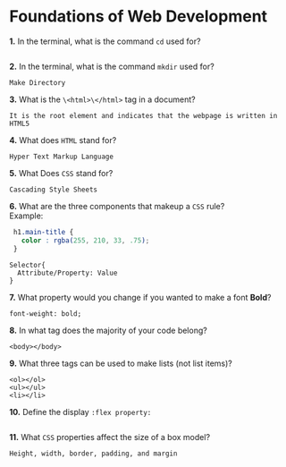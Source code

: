 # Foundations of Web Development

**1.** In the terminal, what is the command `cd` used for?
<!-- enter you answer in the space below -->
``` CD allow you to change directory you are in.

```

**2.** In the terminal, what is the command `mkdir` used for?
<!-- enter you answer in the space below -->
```
Make Directory
```

**3.** What is the `\<html>\</html>` tag in a document?
<!-- enter you answer in the space below -->
```
It is the root element and indicates that the webpage is written in HTML5
```

**4.** What does `HTML` stand for?
<!-- enter you answer in the space below -->
```
Hyper Text Markup Language
```

**5.** What Does `CSS` stand for?
<!-- enter you answer in the space below -->
```
Cascading Style Sheets
```

**6.** What are the three components that makeup a `CSS` rule? <br> Example:
```css
 h1.main-title {
   color : rgba(255, 210, 33, .75);
 }
```
<!-- enter you answer in the space below -->
```
Selector{
  Attribute/Property: Value
}
```

**7.** What property would you change if you wanted to make a font **Bold**?
<!-- enter you answer in the space below -->
```
font-weight: bold;
```

**8.** In what tag does the majority of your code belong?
<!-- enter you answer in the space below -->
```
<body></body>
```

**9.** What three tags can be used to make lists (not list items)?
<!-- enter you answer in the space below -->
```
<ol></ol>
<ul></ul>
<li></li>

```

**10.** Define the display `:flex property:`
<!-- enter you answer in the space below -->
``` Uses flex-grow, flex-shrink, and flex-basis  to set the length of flexible items. Makes mobile viewing display page content properly.

```

**11.** What `CSS` properties affect the size of a box model?
<!-- enter you answer in the space below -->
```
Height, width, border, padding, and margin
```
